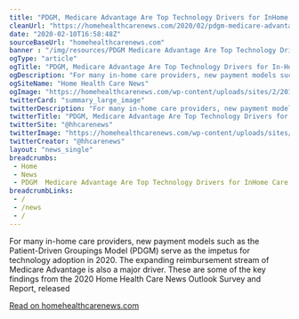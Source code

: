 ```yaml
--- 
title: "PDGM, Medicare Advantage Are Top Technology Drivers for InHome Care Providers -"
cleanUrl: "https://homehealthcarenews.com/2020/02/pdgm-medicare-advantage-are-top-technology-drivers-for-in-home-care-providers/"
date: "2020-02-10T16:58:48Z"
sourceBaseUrl: "homehealthcarenews.com"
banner : "/img/resources/PDGM Medicare Advantage Are Top Technology Drivers for InHome Care Providers.png"
ogType: "article"
ogTitle: "PDGM, Medicare Advantage Are Top Technology Drivers for In-Home Care Providers - Home Health Care News"
ogDescription: "For many in-home care providers, new payment models such as the Patient-Driven Groupings Model (PDGM) serve as the impetus for technology adoption in 2020. The expanding reimbursement stream of Medicare Advantage is also a major driver. These are some of the key findings from the 2020 Home Health Care News Outlook Survey and Report, released "
ogSiteName: "Home Health Care News"
ogImage: "https://homehealthcarenews.com/wp-content/uploads/sites/2/2019/03/HHCN-Facebook-Share-Size.jpg"
twitterCard: "summary_large_image"
twitterDescription: "For many in-home care providers, new payment models such as the Patient-Driven Groupings Model (PDGM) serve as the impetus for technology adoption in 2020. The expanding reimbursement stream of Medicare Advantage is also a major driver. These are some of the key findings from the 2020 Home Health Care News Outlook Survey and Report, released []"
twitterTitle: "PDGM, Medicare Advantage Are Top Technology Drivers for In-Home Care Providers - Home Health Care News"
twitterSite: "@hhcarenews"
twitterImage: "https://homehealthcarenews.com/wp-content/uploads/sites/2/2019/03/HHCN-Facebook-Share-Size.jpg"
twitterCreator: "@hhcarenews"
layout: "news_single"
breadcrumbs:
 - Home
 - News
 - PDGM  Medicare Advantage Are Top Technology Drivers for InHome Care Providers
breadcrumbLinks:
 - / 
 - /news
 - / 
---
```

For many in-home care providers, new payment models such as the Patient-Driven Groupings Model (PDGM) serve as the impetus for technology adoption in 2020. The expanding reimbursement stream of Medicare Advantage is also a major driver. These are some of the key findings from the 2020 Home Health Care News Outlook Survey and Report, released  
  
[Read on homehealthcarenews.com](https://homehealthcarenews.com/2020/02/pdgm-medicare-advantage-are-top-technology-drivers-for-in-home-care-providers/)

